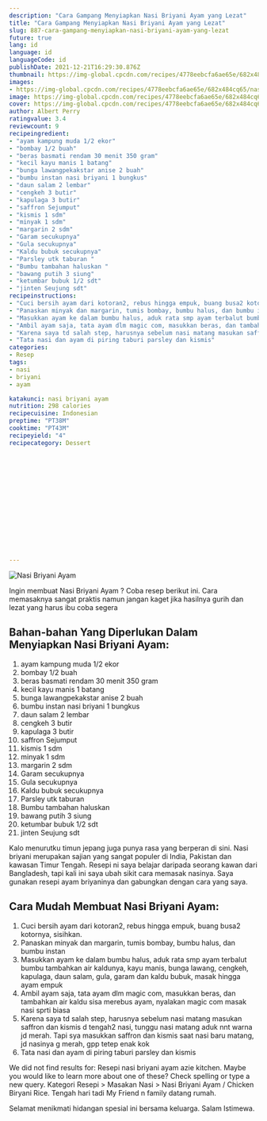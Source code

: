 ```yaml
---
description: "Cara Gampang Menyiapkan Nasi Briyani Ayam yang Lezat"
title: "Cara Gampang Menyiapkan Nasi Briyani Ayam yang Lezat"
slug: 887-cara-gampang-menyiapkan-nasi-briyani-ayam-yang-lezat
future: true
lang: id
language: id
languageCode: id
publishDate: 2021-12-21T16:29:30.876Z 
thumbnail: https://img-global.cpcdn.com/recipes/4778eebcfa6ae65e/682x484cq65/nasi-briyani-ayam-foto-resep-utama.webp
images:
- https://img-global.cpcdn.com/recipes/4778eebcfa6ae65e/682x484cq65/nasi-briyani-ayam-foto-resep-utama.webp
image: https://img-global.cpcdn.com/recipes/4778eebcfa6ae65e/682x484cq65/nasi-briyani-ayam-foto-resep-utama.webp
cover: https://img-global.cpcdn.com/recipes/4778eebcfa6ae65e/682x484cq65/nasi-briyani-ayam-foto-resep-utama.webp
author: Albert Perry
ratingvalue: 3.4
reviewcount: 9
recipeingredient:
- "ayam kampung muda 1/2 ekor"
- "bombay 1/2 buah"
- "beras basmati rendam 30 menit 350 gram"
- "kecil kayu manis 1 batang"
- "bunga lawangpekakstar anise 2 buah"
- "bumbu instan nasi briyani 1 bungkus"
- "daun salam 2 lembar"
- "cengkeh 3 butir"
- "kapulaga 3 butir"
- "saffron Sejumput"
- "kismis 1 sdm"
- "minyak 1 sdm"
- "margarin 2 sdm"
- "Garam secukupnya"
- "Gula secukupnya"
- "Kaldu bubuk secukupnya"
- "Parsley utk taburan "
- "Bumbu tambahan haluskan "
- "bawang putih 3 siung"
- "ketumbar bubuk 1/2 sdt"
- "jinten Seujung sdt"
recipeinstructions:
- "Cuci bersih ayam dari kotoran2, rebus hingga empuk, buang busa2 kotornya, sisihkan."
- "Panaskan minyak dan margarin, tumis bombay, bumbu halus, dan bumbu instan"
- "Masukkan ayam ke dalam bumbu halus, aduk rata smp ayam terbalut bumbu tambahkan air kaldunya, kayu manis, bunga lawang, cengkeh, kapulaga, daun salam, gula, garam dan kaldu bubuk, masak hingga ayam empuk"
- "Ambil ayam saja, tata ayam dlm magic com, masukkan beras, dan tambahkan air kaldu sisa merebus ayam, nyalakan magic com masak nasi sprti biasa"
- "Karena saya td salah step, harusnya sebelum nasi matang masukan saffron dan kismis d tengah2 nasi, tunggu nasi matang aduk nnt warna jd merah. Tapi sya masukkan saffron dan kismis saat nasi baru matang, jd nasinya g merah, gpp tetep enak kok"
- "Tata nasi dan ayam di piring taburi parsley dan kismis"
categories:
- Resep
tags:
- nasi
- briyani
- ayam

katakunci: nasi briyani ayam 
nutrition: 298 calories
recipecuisine: Indonesian
preptime: "PT38M"
cooktime: "PT43M"
recipeyield: "4"
recipecategory: Dessert


     
    
    
    
    
    
    
    
    
    
    
      
    
---
```



![Nasi Briyani Ayam](https://img-global.cpcdn.com/recipes/4778eebcfa6ae65e/682x484cq65/nasi-briyani-ayam-foto-resep-utama.webp)

Ingin membuat Nasi Briyani Ayam ? Coba resep berikut ini. Cara memasaknya sangat praktis namun jangan kaget jika hasilnya gurih dan lezat yang harus ibu coba segera

<!--inarticleads1-->

## Bahan-bahan Yang Diperlukan Dalam Menyiapkan Nasi Briyani Ayam:

1. ayam kampung muda 1/2 ekor
1. bombay 1/2 buah
1. beras basmati rendam 30 menit 350 gram
1. kecil kayu manis 1 batang
1. bunga lawangpekakstar anise 2 buah
1. bumbu instan nasi briyani 1 bungkus
1. daun salam 2 lembar
1. cengkeh 3 butir
1. kapulaga 3 butir
1. saffron Sejumput
1. kismis 1 sdm
1. minyak 1 sdm
1. margarin 2 sdm
1. Garam secukupnya
1. Gula secukupnya
1. Kaldu bubuk secukupnya
1. Parsley utk taburan 
1. Bumbu tambahan haluskan 
1. bawang putih 3 siung
1. ketumbar bubuk 1/2 sdt
1. jinten Seujung sdt

Kalo menurutku timun jepang juga punya rasa yang berperan di sini. Nasi briyani merupakan sajian yang sangat populer di India, Pakistan dan kawasan Timur Tengah. Resepi ni saya belajar daripada seorang kawan dari Bangladesh, tapi kali ini saya ubah sikit cara memasak nasinya. Saya gunakan resepi ayam briyaninya dan gabungkan dengan cara yang saya. 

<!--inarticleads2-->

## Cara Mudah Membuat Nasi Briyani Ayam:

1. Cuci bersih ayam dari kotoran2, rebus hingga empuk, buang busa2 kotornya, sisihkan.
1. Panaskan minyak dan margarin, tumis bombay, bumbu halus, dan bumbu instan
1. Masukkan ayam ke dalam bumbu halus, aduk rata smp ayam terbalut bumbu tambahkan air kaldunya, kayu manis, bunga lawang, cengkeh, kapulaga, daun salam, gula, garam dan kaldu bubuk, masak hingga ayam empuk
1. Ambil ayam saja, tata ayam dlm magic com, masukkan beras, dan tambahkan air kaldu sisa merebus ayam, nyalakan magic com masak nasi sprti biasa
1. Karena saya td salah step, harusnya sebelum nasi matang masukan saffron dan kismis d tengah2 nasi, tunggu nasi matang aduk nnt warna jd merah. Tapi sya masukkan saffron dan kismis saat nasi baru matang, jd nasinya g merah, gpp tetep enak kok
1. Tata nasi dan ayam di piring taburi parsley dan kismis


We did not find results for: Resepi nasi briyani ayam azie kitchen. Maybe you would like to learn more about one of these? Check spelling or type a new query. Kategori Resepi &gt; Masakan Nasi &gt; Nasi Briyani Ayam / Chicken Biryani Rice. Tengah hari tadi My Friend n family datang rumah. 

Selamat menikmati hidangan spesial ini bersama keluarga. Salam Istimewa.
